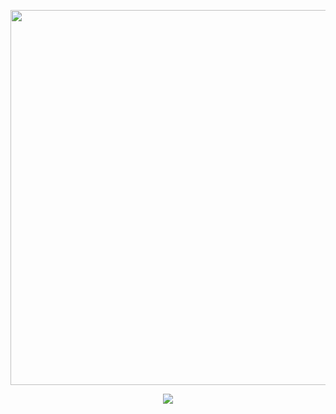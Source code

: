 
<p align="center">
<img width=600 src="https://files.catbox.moe/e1663x.gif"
</p>

<p align="center">
<img src="https://readme-typing-svg.demolab.com/?font=&weight=300&size=15&duration=1&pause=1000&color=ace0e8&center=true&vCenter=true&repeat=false&width=435&lines=sign ata ♡ offtab most of the time!"
</p>
